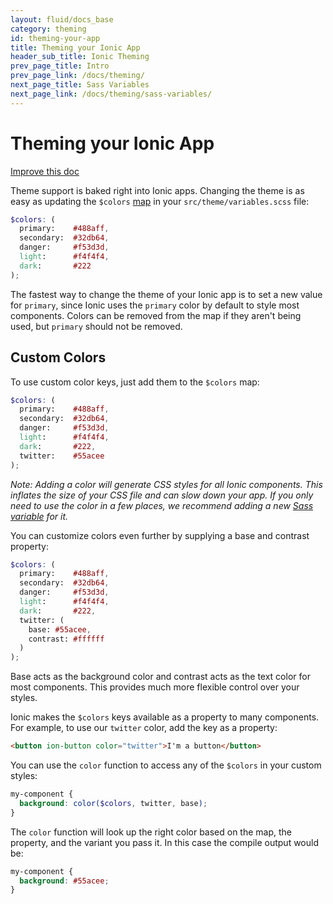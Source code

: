 ```yaml
---
layout: fluid/docs_base
category: theming
id: theming-your-app
title: Theming your Ionic App
header_sub_title: Ionic Theming
prev_page_title: Intro
prev_page_link: /docs/theming/
next_page_title: Sass Variables
next_page_link: /docs/theming/sass-variables/
---
```


<h1 class="title">Theming your Ionic App</h1>
<a class="improve-v2-docs" href='https://github.com/ionic-team/ionic-site/edit/master/content/docs/theming/theming-your-app/index.md'>
  Improve this doc
</a>

Theme support is baked right into Ionic apps. Changing the theme is as easy as updating the `$colors` [map](http://sass-lang.com/documentation/file.SASS_REFERENCE.html#maps) in your `src/theme/variables.scss` file:

```scss
$colors: (
  primary:    #488aff,
  secondary:  #32db64,
  danger:     #f53d3d,
  light:      #f4f4f4,
  dark:       #222
);
```

The fastest way to change the theme of your Ionic app is to set a new value for `primary`, since Ionic uses the `primary` color by default to style most components. Colors can be removed from the map if they aren't being used, but `primary` should not be removed.

## Custom Colors

To use custom color keys, just add them to the `$colors` map:

```scss
$colors: (
  primary:    #488aff,
  secondary:  #32db64,
  danger:     #f53d3d,
  light:      #f4f4f4,
  dark:       #222,
  twitter:    #55acee
);
```

_Note: Adding a color will generate CSS styles for all Ionic components. This inflates the size of your CSS file and can slow down your app. If you only need to use the color in a few places, we recommend adding a new [Sass variable](../sass-variables) for it._

You can customize colors even further by supplying a base and contrast property:

```scss
$colors: (
  primary:    #488aff,
  secondary:  #32db64,
  danger:     #f53d3d,
  light:      #f4f4f4,
  dark:       #222,
  twitter: (
    base: #55acee,
    contrast: #ffffff
  )
);
```

Base acts as the background color and contrast acts as the text color for most components. This provides much more flexible control over your styles.

Ionic makes the `$colors` keys available as a property to many components. For example, to use our `twitter` color, add the key as a property:

```html
<button ion-button color="twitter">I'm a button</button>
```

You can use the `color` function to access any of the `$colors` in your custom styles:

```scss
my-component {
  background: color($colors, twitter, base);
}
```

The `color` function will look up the right color based on the map, the property, and the variant you pass it.
In this case the compile output would be:

```css
my-component {
  background: #55acee;
}
```

